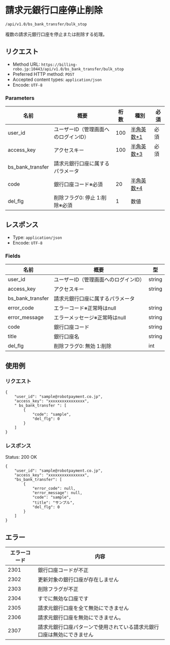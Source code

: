 # 請求元銀行口座停止削除

`/api/v1.0/bs_bank_transfer/bulk_stop`

複数の請求元銀行口座を停止または削除する処理。

## リクエスト
- Method URL: `https://billing-robo.jp:10443/api/v1.0/bs_bank_transfer/bulk_stop`
- Preferred HTTP method: `POST`
- Accepted content types: `application/json`
- Encode: `UTF-8`

### Parameters

| 名前             | 概要                                 | 桁数 | 種別                               | 必須 |
| ---------------- | ------------------------------------ | ---- | ---------------------------------- | ---- |
| user_id          | ユーザーID（管理画面へのログインID） | 100  | [半角英数\*1](/README.md#種別注釈) | 必須 |
| access_key       | アクセスキー                         | 100  | [半角英数\*3](/README.md#種別注釈) | 必須 |
| bs_bank_transfer | 請求元銀行口座に属するパラメータ     |      |                                    |      |
| code             | 銀行口座コード※必須                  | 20   | [半角英数\*4](/README.md#種別注釈) |      |
| del_flg          | 削除フラグ0: 停止 1:削除※必須        | 1    | 数値                               |      |


## レスポンス

- Type: `application/json`
- Encode: `UTF-8`

### Fields

| 名前             | 概要                                 | 型     |
| ---------------- | ------------------------------------ | ------ |
| user_id          | ユーザーID（管理画面へのログインID） | string |
| access_key       | アクセスキー                         | string |
| bs_bank_transfer | 請求元銀行口座に属するパラメータ     |        |
| error_code       | エラーコード※正常時はnull            | string |
| error_message    | エラーメッセージ※正常時はnull        | string |
| code             | 銀行口座コード                       | string |
| title            | 銀行口座名                           | string |
| del_flg          | 削除フラグ0: 無効 1:削除             | int    |


## 使用例

### リクエスト

```
{
    "user_id": "sample@robotpayment.co.jp",
    "access_key": "xxxxxxxxxxxxxxxx",
    " bs_bank_transfer ": [
        {
            "code": "sample",
            "del_flg": 0
        }
    ]
}
```

### レスポンス

Status: 200 OK

```
{
    "user_id": "sample@robotpayment.co.jp",
    "access_key": "xxxxxxxxxxxxxxxx",
    "bs_bank_transfer": [
        {
            "error_code": null,
            "error_message": null,
            "code": "sample",
            "title": "サンプル",
            "del_flg": 0
        }
    ]
}
```

## エラー

| エラーコード | 内容                                                                   |
| ------------ | ---------------------------------------------------------------------- |
| 2301         | 銀行口座コードが不正                                                   |
| 2302         | 更新対象の銀行口座が存在しません                                       |
| 2303         | 削除フラグが不正                                                       |
| 2304         | すでに無効な口座です                                                   |
| 2305         | 請求元銀行口座を全て無効にできません                                   |
| 2306         | 請求元銀行口座を無効にできません。                                     |
| 2307         | 請求元銀行口座パターンで使用されている請求元銀行口座は無効にできません |